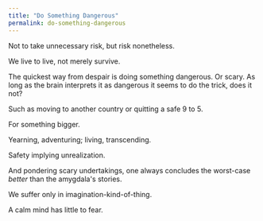 ```yaml
---
title: "Do Something Dangerous"
permalink: do-something-dangerous
---
```


Not to take unnecessary risk, but risk nonetheless.

We live to live, not merely survive.

The quickest way from despair is doing something dangerous. Or scary. As long as the brain interprets it as dangerous it seems to do the trick, does it not?

Such as moving to another country or quitting a safe 9 to 5.

For something bigger.

Yearning, adventuring; living, transcending.

Safety implying unrealization.

And pondering scary undertakings, one always concludes the worst-case _better_ than the amygdala's stories.

We suffer only in imagination-kind-of-thing.

A calm mind has little to fear.
